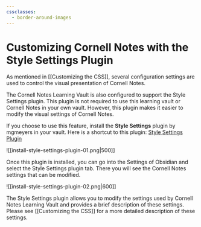 ```yaml
---
cssclasses:
  - border-around-images
---
```


# Customizing Cornell Notes with the Style Settings Plugin
As mentioned in [[Customizing the CSS]], several configuration settings are used to control the visual presentation of Cornell Notes.

The Cornell Notes Learning Vault is also configured to support the Style Settings plugin. This plugin is not required to use this learning vault or Cornell Notes in your own vault. However, this plugin makes it easier to modify the visual settings of Cornell Notes.

If you choose to use this feature, install the **Style Settings** plugin by mgmeyers in your vault. Here is a shortcut to this plugin: [Style Settings Plugin](https://obsidian.md/plugins?id=obsidian-style-settings)

![[install-style-settings-plugin-01.png|500]]

Once this plugin is installed, you can go into the Settings of Obsidian and select the Style Settings plugin tab. There you will see the Cornell Notes settings that can be modified.

![[install-style-settings-plugin-02.png|600]]

The Style Settings plugin allows you to modify the settings used by Cornell Notes Learning Vault and provides a brief description of these settings. Please see [[Customizing the CSS]] for a more detailed description of these settings.

